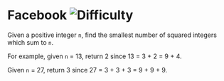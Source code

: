 # Facebook ![Difficulty](https://img.shields.io/badge/-MEDIUM-yellow)
	
Given a positive integer `n`, find the smallest number of squared integers which sum to `n`.
	
For example, given `n` = 13, return 2 since 13 = 3 + 2 = 9 + 4.
	
Given `n` = 27, return 3 since 27 = 3 + 3 + 3 = 9 + 9 + 9.
	
